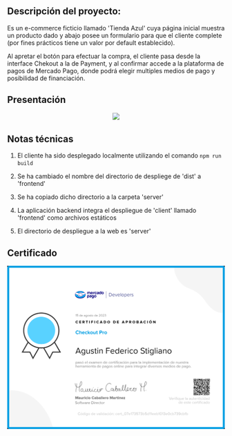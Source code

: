 ## Descripción del proyecto:

Es un e-commerce ficticio llamado 'Tienda Azul' cuya página inicial muestra un producto dado y abajo posee un formulario para que el cliente complete (por fines prácticos tiene un valor por default establecido).

Al apretar el botón para efectuar la compra, el cliente pasa desde la interface Chekout a la de Payment, y al confirmar accede a la plataforma de pagos de Mercado Pago, donde podrá elegir multiples medios de pago y posibilidad de financiación.

## Presentación
<center>
    
<img src="https://github.com/jackonedev/CheckoutPRO_integration/blob/main/checkout_integration.gif?raw=true" width="500px">
    
</center>


## Notas técnicas


1) El cliente ha sido desplegado localmente utilizando el comando `npm run build`

2) Se ha cambiado el nombre del directorio de despliege de 'dist' a 'frontend'

3) Se ha copiado dicho directorio a la carpeta 'server'

4) La aplicación backend integra el despliegue de 'client' llamado 'frontend' como archivos estáticos

5) El directorio de despliegue a la web es 'server'

## Certificado

<img src="https://raw.githubusercontent.com/jackonedev/CheckoutPRO_integration/0ad89adf4c4f06ca219fb5701912ea2ca66b6963/Certificado%20Checkout%20Pro%20Mercado%20Pago.pdf">

